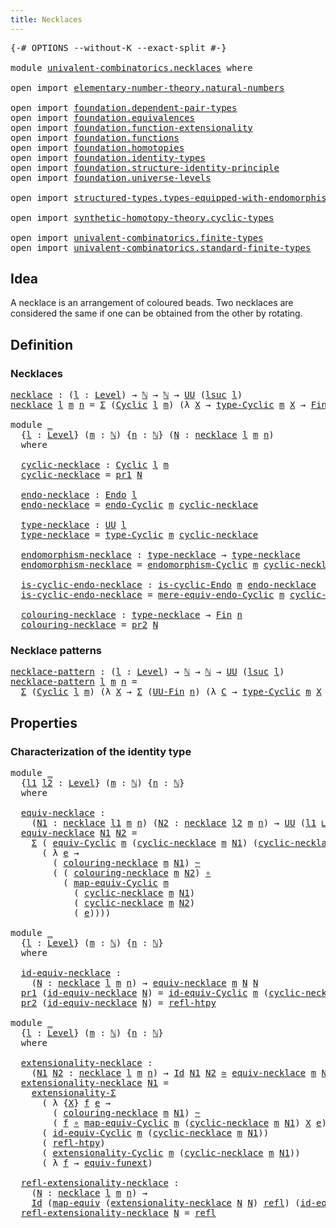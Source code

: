 ```yaml
---
title: Necklaces
---
```


<pre class="Agda"><a id="35" class="Symbol">{-#</a> <a id="39" class="Keyword">OPTIONS</a> <a id="47" class="Pragma">--without-K</a> <a id="59" class="Pragma">--exact-split</a> <a id="73" class="Symbol">#-}</a>

<a id="78" class="Keyword">module</a> <a id="85" href="univalent-combinatorics.necklaces.html" class="Module">univalent-combinatorics.necklaces</a> <a id="119" class="Keyword">where</a>

<a id="126" class="Keyword">open</a> <a id="131" class="Keyword">import</a> <a id="138" href="elementary-number-theory.natural-numbers.html" class="Module">elementary-number-theory.natural-numbers</a>

<a id="180" class="Keyword">open</a> <a id="185" class="Keyword">import</a> <a id="192" href="foundation.dependent-pair-types.html" class="Module">foundation.dependent-pair-types</a>
<a id="224" class="Keyword">open</a> <a id="229" class="Keyword">import</a> <a id="236" href="foundation.equivalences.html" class="Module">foundation.equivalences</a>
<a id="260" class="Keyword">open</a> <a id="265" class="Keyword">import</a> <a id="272" href="foundation.function-extensionality.html" class="Module">foundation.function-extensionality</a>
<a id="307" class="Keyword">open</a> <a id="312" class="Keyword">import</a> <a id="319" href="foundation.functions.html" class="Module">foundation.functions</a>
<a id="340" class="Keyword">open</a> <a id="345" class="Keyword">import</a> <a id="352" href="foundation.homotopies.html" class="Module">foundation.homotopies</a>
<a id="374" class="Keyword">open</a> <a id="379" class="Keyword">import</a> <a id="386" href="foundation.identity-types.html" class="Module">foundation.identity-types</a>
<a id="412" class="Keyword">open</a> <a id="417" class="Keyword">import</a> <a id="424" href="foundation.structure-identity-principle.html" class="Module">foundation.structure-identity-principle</a>
<a id="464" class="Keyword">open</a> <a id="469" class="Keyword">import</a> <a id="476" href="foundation.universe-levels.html" class="Module">foundation.universe-levels</a>

<a id="504" class="Keyword">open</a> <a id="509" class="Keyword">import</a> <a id="516" href="structured-types.types-equipped-with-endomorphisms.html" class="Module">structured-types.types-equipped-with-endomorphisms</a>

<a id="568" class="Keyword">open</a> <a id="573" class="Keyword">import</a> <a id="580" href="synthetic-homotopy-theory.cyclic-types.html" class="Module">synthetic-homotopy-theory.cyclic-types</a>

<a id="620" class="Keyword">open</a> <a id="625" class="Keyword">import</a> <a id="632" href="univalent-combinatorics.finite-types.html" class="Module">univalent-combinatorics.finite-types</a>
<a id="669" class="Keyword">open</a> <a id="674" class="Keyword">import</a> <a id="681" href="univalent-combinatorics.standard-finite-types.html" class="Module">univalent-combinatorics.standard-finite-types</a>
</pre>
## Idea

A necklace is an arrangement of coloured beads. Two necklaces are considered the same if one can be obtained from the other by rotating.

## Definition

### Necklaces

<pre class="Agda"><a id="necklace"></a><a id="917" href="univalent-combinatorics.necklaces.html#917" class="Function">necklace</a> <a id="926" class="Symbol">:</a> <a id="928" class="Symbol">(</a><a id="929" href="univalent-combinatorics.necklaces.html#929" class="Bound">l</a> <a id="931" class="Symbol">:</a> <a id="933" href="Agda.Primitive.html#597" class="Postulate">Level</a><a id="938" class="Symbol">)</a> <a id="940" class="Symbol">→</a> <a id="942" href="elementary-number-theory.natural-numbers.html#1444" class="Datatype">ℕ</a> <a id="944" class="Symbol">→</a> <a id="946" href="elementary-number-theory.natural-numbers.html#1444" class="Datatype">ℕ</a> <a id="948" class="Symbol">→</a> <a id="950" href="foundation-core.universe-levels.html#222" class="Primitive">UU</a> <a id="953" class="Symbol">(</a><a id="954" href="Agda.Primitive.html#780" class="Primitive">lsuc</a> <a id="959" href="univalent-combinatorics.necklaces.html#929" class="Bound">l</a><a id="960" class="Symbol">)</a>
<a id="962" href="univalent-combinatorics.necklaces.html#917" class="Function">necklace</a> <a id="971" href="univalent-combinatorics.necklaces.html#971" class="Bound">l</a> <a id="973" href="univalent-combinatorics.necklaces.html#973" class="Bound">m</a> <a id="975" href="univalent-combinatorics.necklaces.html#975" class="Bound">n</a> <a id="977" class="Symbol">=</a> <a id="979" href="foundation-core.dependent-pair-types.html#502" class="Record">Σ</a> <a id="981" class="Symbol">(</a><a id="982" href="synthetic-homotopy-theory.cyclic-types.html#3980" class="Function">Cyclic</a> <a id="989" href="univalent-combinatorics.necklaces.html#971" class="Bound">l</a> <a id="991" href="univalent-combinatorics.necklaces.html#973" class="Bound">m</a><a id="992" class="Symbol">)</a> <a id="994" class="Symbol">(λ</a> <a id="997" href="univalent-combinatorics.necklaces.html#997" class="Bound">X</a> <a id="999" class="Symbol">→</a> <a id="1001" href="synthetic-homotopy-theory.cyclic-types.html#4425" class="Function">type-Cyclic</a> <a id="1013" href="univalent-combinatorics.necklaces.html#973" class="Bound">m</a> <a id="1015" href="univalent-combinatorics.necklaces.html#997" class="Bound">X</a> <a id="1017" class="Symbol">→</a> <a id="1019" href="univalent-combinatorics.standard-finite-types.html#2149" class="Function">Fin</a> <a id="1023" href="univalent-combinatorics.necklaces.html#975" class="Bound">n</a><a id="1024" class="Symbol">)</a>

<a id="1027" class="Keyword">module</a> <a id="1034" href="univalent-combinatorics.necklaces.html#1034" class="Module">_</a>
  <a id="1038" class="Symbol">{</a><a id="1039" href="univalent-combinatorics.necklaces.html#1039" class="Bound">l</a> <a id="1041" class="Symbol">:</a> <a id="1043" href="Agda.Primitive.html#597" class="Postulate">Level</a><a id="1048" class="Symbol">}</a> <a id="1050" class="Symbol">(</a><a id="1051" href="univalent-combinatorics.necklaces.html#1051" class="Bound">m</a> <a id="1053" class="Symbol">:</a> <a id="1055" href="elementary-number-theory.natural-numbers.html#1444" class="Datatype">ℕ</a><a id="1056" class="Symbol">)</a> <a id="1058" class="Symbol">{</a><a id="1059" href="univalent-combinatorics.necklaces.html#1059" class="Bound">n</a> <a id="1061" class="Symbol">:</a> <a id="1063" href="elementary-number-theory.natural-numbers.html#1444" class="Datatype">ℕ</a><a id="1064" class="Symbol">}</a> <a id="1066" class="Symbol">(</a><a id="1067" href="univalent-combinatorics.necklaces.html#1067" class="Bound">N</a> <a id="1069" class="Symbol">:</a> <a id="1071" href="univalent-combinatorics.necklaces.html#917" class="Function">necklace</a> <a id="1080" href="univalent-combinatorics.necklaces.html#1039" class="Bound">l</a> <a id="1082" href="univalent-combinatorics.necklaces.html#1051" class="Bound">m</a> <a id="1084" href="univalent-combinatorics.necklaces.html#1059" class="Bound">n</a><a id="1085" class="Symbol">)</a>
  <a id="1089" class="Keyword">where</a>

  <a id="1098" href="univalent-combinatorics.necklaces.html#1098" class="Function">cyclic-necklace</a> <a id="1114" class="Symbol">:</a> <a id="1116" href="synthetic-homotopy-theory.cyclic-types.html#3980" class="Function">Cyclic</a> <a id="1123" href="univalent-combinatorics.necklaces.html#1039" class="Bound">l</a> <a id="1125" href="univalent-combinatorics.necklaces.html#1051" class="Bound">m</a>
  <a id="1129" href="univalent-combinatorics.necklaces.html#1098" class="Function">cyclic-necklace</a> <a id="1145" class="Symbol">=</a> <a id="1147" href="foundation-core.dependent-pair-types.html#592" class="Field">pr1</a> <a id="1151" href="univalent-combinatorics.necklaces.html#1067" class="Bound">N</a>

  <a id="1156" href="univalent-combinatorics.necklaces.html#1156" class="Function">endo-necklace</a> <a id="1170" class="Symbol">:</a> <a id="1172" href="structured-types.types-equipped-with-endomorphisms.html#454" class="Function">Endo</a> <a id="1177" href="univalent-combinatorics.necklaces.html#1039" class="Bound">l</a>
  <a id="1181" href="univalent-combinatorics.necklaces.html#1156" class="Function">endo-necklace</a> <a id="1195" class="Symbol">=</a> <a id="1197" href="synthetic-homotopy-theory.cyclic-types.html#4348" class="Function">endo-Cyclic</a> <a id="1209" href="univalent-combinatorics.necklaces.html#1051" class="Bound">m</a> <a id="1211" href="univalent-combinatorics.necklaces.html#1098" class="Function">cyclic-necklace</a>

  <a id="1230" href="univalent-combinatorics.necklaces.html#1230" class="Function">type-necklace</a> <a id="1244" class="Symbol">:</a> <a id="1246" href="foundation-core.universe-levels.html#222" class="Primitive">UU</a> <a id="1249" href="univalent-combinatorics.necklaces.html#1039" class="Bound">l</a>
  <a id="1253" href="univalent-combinatorics.necklaces.html#1230" class="Function">type-necklace</a> <a id="1267" class="Symbol">=</a> <a id="1269" href="synthetic-homotopy-theory.cyclic-types.html#4425" class="Function">type-Cyclic</a> <a id="1281" href="univalent-combinatorics.necklaces.html#1051" class="Bound">m</a> <a id="1283" href="univalent-combinatorics.necklaces.html#1098" class="Function">cyclic-necklace</a>

  <a id="1302" href="univalent-combinatorics.necklaces.html#1302" class="Function">endomorphism-necklace</a> <a id="1324" class="Symbol">:</a> <a id="1326" href="univalent-combinatorics.necklaces.html#1230" class="Function">type-necklace</a> <a id="1340" class="Symbol">→</a> <a id="1342" href="univalent-combinatorics.necklaces.html#1230" class="Function">type-necklace</a>
  <a id="1358" href="univalent-combinatorics.necklaces.html#1302" class="Function">endomorphism-necklace</a> <a id="1380" class="Symbol">=</a> <a id="1382" href="synthetic-homotopy-theory.cyclic-types.html#4983" class="Function">endomorphism-Cyclic</a> <a id="1402" href="univalent-combinatorics.necklaces.html#1051" class="Bound">m</a> <a id="1404" href="univalent-combinatorics.necklaces.html#1098" class="Function">cyclic-necklace</a>

  <a id="1423" href="univalent-combinatorics.necklaces.html#1423" class="Function">is-cyclic-endo-necklace</a> <a id="1447" class="Symbol">:</a> <a id="1449" href="synthetic-homotopy-theory.cyclic-types.html#3876" class="Function">is-cyclic-Endo</a> <a id="1464" href="univalent-combinatorics.necklaces.html#1051" class="Bound">m</a> <a id="1466" href="univalent-combinatorics.necklaces.html#1156" class="Function">endo-necklace</a>
  <a id="1482" href="univalent-combinatorics.necklaces.html#1423" class="Function">is-cyclic-endo-necklace</a> <a id="1506" class="Symbol">=</a> <a id="1508" href="synthetic-homotopy-theory.cyclic-types.html#4774" class="Function">mere-equiv-endo-Cyclic</a> <a id="1531" href="univalent-combinatorics.necklaces.html#1051" class="Bound">m</a> <a id="1533" href="univalent-combinatorics.necklaces.html#1098" class="Function">cyclic-necklace</a>

  <a id="1552" href="univalent-combinatorics.necklaces.html#1552" class="Function">colouring-necklace</a> <a id="1571" class="Symbol">:</a> <a id="1573" href="univalent-combinatorics.necklaces.html#1230" class="Function">type-necklace</a> <a id="1587" class="Symbol">→</a> <a id="1589" href="univalent-combinatorics.standard-finite-types.html#2149" class="Function">Fin</a> <a id="1593" href="univalent-combinatorics.necklaces.html#1059" class="Bound">n</a>
  <a id="1597" href="univalent-combinatorics.necklaces.html#1552" class="Function">colouring-necklace</a> <a id="1616" class="Symbol">=</a> <a id="1618" href="foundation-core.dependent-pair-types.html#604" class="Field">pr2</a> <a id="1622" href="univalent-combinatorics.necklaces.html#1067" class="Bound">N</a>
</pre>
### Necklace patterns

<pre class="Agda"><a id="necklace-pattern"></a><a id="1660" href="univalent-combinatorics.necklaces.html#1660" class="Function">necklace-pattern</a> <a id="1677" class="Symbol">:</a> <a id="1679" class="Symbol">(</a><a id="1680" href="univalent-combinatorics.necklaces.html#1680" class="Bound">l</a> <a id="1682" class="Symbol">:</a> <a id="1684" href="Agda.Primitive.html#597" class="Postulate">Level</a><a id="1689" class="Symbol">)</a> <a id="1691" class="Symbol">→</a> <a id="1693" href="elementary-number-theory.natural-numbers.html#1444" class="Datatype">ℕ</a> <a id="1695" class="Symbol">→</a> <a id="1697" href="elementary-number-theory.natural-numbers.html#1444" class="Datatype">ℕ</a> <a id="1699" class="Symbol">→</a> <a id="1701" href="foundation-core.universe-levels.html#222" class="Primitive">UU</a> <a id="1704" class="Symbol">(</a><a id="1705" href="Agda.Primitive.html#780" class="Primitive">lsuc</a> <a id="1710" href="univalent-combinatorics.necklaces.html#1680" class="Bound">l</a><a id="1711" class="Symbol">)</a>
<a id="1713" href="univalent-combinatorics.necklaces.html#1660" class="Function">necklace-pattern</a> <a id="1730" href="univalent-combinatorics.necklaces.html#1730" class="Bound">l</a> <a id="1732" href="univalent-combinatorics.necklaces.html#1732" class="Bound">m</a> <a id="1734" href="univalent-combinatorics.necklaces.html#1734" class="Bound">n</a> <a id="1736" class="Symbol">=</a>
  <a id="1740" href="foundation-core.dependent-pair-types.html#502" class="Record">Σ</a> <a id="1742" class="Symbol">(</a><a id="1743" href="synthetic-homotopy-theory.cyclic-types.html#3980" class="Function">Cyclic</a> <a id="1750" href="univalent-combinatorics.necklaces.html#1730" class="Bound">l</a> <a id="1752" href="univalent-combinatorics.necklaces.html#1732" class="Bound">m</a><a id="1753" class="Symbol">)</a> <a id="1755" class="Symbol">(λ</a> <a id="1758" href="univalent-combinatorics.necklaces.html#1758" class="Bound">X</a> <a id="1760" class="Symbol">→</a> <a id="1762" href="foundation-core.dependent-pair-types.html#502" class="Record">Σ</a> <a id="1764" class="Symbol">(</a><a id="1765" href="univalent-combinatorics.finite-types.html#5430" class="Function">UU-Fin</a> <a id="1772" href="univalent-combinatorics.necklaces.html#1734" class="Bound">n</a><a id="1773" class="Symbol">)</a> <a id="1775" class="Symbol">(λ</a> <a id="1778" href="univalent-combinatorics.necklaces.html#1778" class="Bound">C</a> <a id="1780" class="Symbol">→</a> <a id="1782" href="synthetic-homotopy-theory.cyclic-types.html#4425" class="Function">type-Cyclic</a> <a id="1794" href="univalent-combinatorics.necklaces.html#1732" class="Bound">m</a> <a id="1796" href="univalent-combinatorics.necklaces.html#1758" class="Bound">X</a> <a id="1798" class="Symbol">→</a> <a id="1800" href="univalent-combinatorics.finite-types.html#5492" class="Function">type-UU-Fin</a> <a id="1812" href="univalent-combinatorics.necklaces.html#1778" class="Bound">C</a><a id="1813" class="Symbol">))</a>
</pre>
## Properties

### Characterization of the identity type

<pre class="Agda"><a id="1887" class="Keyword">module</a> <a id="1894" href="univalent-combinatorics.necklaces.html#1894" class="Module">_</a>
  <a id="1898" class="Symbol">{</a><a id="1899" href="univalent-combinatorics.necklaces.html#1899" class="Bound">l1</a> <a id="1902" href="univalent-combinatorics.necklaces.html#1902" class="Bound">l2</a> <a id="1905" class="Symbol">:</a> <a id="1907" href="Agda.Primitive.html#597" class="Postulate">Level</a><a id="1912" class="Symbol">}</a> <a id="1914" class="Symbol">(</a><a id="1915" href="univalent-combinatorics.necklaces.html#1915" class="Bound">m</a> <a id="1917" class="Symbol">:</a> <a id="1919" href="elementary-number-theory.natural-numbers.html#1444" class="Datatype">ℕ</a><a id="1920" class="Symbol">)</a> <a id="1922" class="Symbol">{</a><a id="1923" href="univalent-combinatorics.necklaces.html#1923" class="Bound">n</a> <a id="1925" class="Symbol">:</a> <a id="1927" href="elementary-number-theory.natural-numbers.html#1444" class="Datatype">ℕ</a><a id="1928" class="Symbol">}</a>
  <a id="1932" class="Keyword">where</a>
  
  <a id="1943" href="univalent-combinatorics.necklaces.html#1943" class="Function">equiv-necklace</a> <a id="1958" class="Symbol">:</a>
    <a id="1964" class="Symbol">(</a><a id="1965" href="univalent-combinatorics.necklaces.html#1965" class="Bound">N1</a> <a id="1968" class="Symbol">:</a> <a id="1970" href="univalent-combinatorics.necklaces.html#917" class="Function">necklace</a> <a id="1979" href="univalent-combinatorics.necklaces.html#1899" class="Bound">l1</a> <a id="1982" href="univalent-combinatorics.necklaces.html#1915" class="Bound">m</a> <a id="1984" href="univalent-combinatorics.necklaces.html#1923" class="Bound">n</a><a id="1985" class="Symbol">)</a> <a id="1987" class="Symbol">(</a><a id="1988" href="univalent-combinatorics.necklaces.html#1988" class="Bound">N2</a> <a id="1991" class="Symbol">:</a> <a id="1993" href="univalent-combinatorics.necklaces.html#917" class="Function">necklace</a> <a id="2002" href="univalent-combinatorics.necklaces.html#1902" class="Bound">l2</a> <a id="2005" href="univalent-combinatorics.necklaces.html#1915" class="Bound">m</a> <a id="2007" href="univalent-combinatorics.necklaces.html#1923" class="Bound">n</a><a id="2008" class="Symbol">)</a> <a id="2010" class="Symbol">→</a> <a id="2012" href="foundation-core.universe-levels.html#222" class="Primitive">UU</a> <a id="2015" class="Symbol">(</a><a id="2016" href="univalent-combinatorics.necklaces.html#1899" class="Bound">l1</a> <a id="2019" href="Agda.Primitive.html#810" class="Primitive Operator">⊔</a> <a id="2021" href="univalent-combinatorics.necklaces.html#1902" class="Bound">l2</a><a id="2023" class="Symbol">)</a>
  <a id="2027" href="univalent-combinatorics.necklaces.html#1943" class="Function">equiv-necklace</a> <a id="2042" href="univalent-combinatorics.necklaces.html#2042" class="Bound">N1</a> <a id="2045" href="univalent-combinatorics.necklaces.html#2045" class="Bound">N2</a> <a id="2048" class="Symbol">=</a>
    <a id="2054" href="foundation-core.dependent-pair-types.html#502" class="Record">Σ</a> <a id="2056" class="Symbol">(</a> <a id="2058" href="synthetic-homotopy-theory.cyclic-types.html#5227" class="Function">equiv-Cyclic</a> <a id="2071" href="univalent-combinatorics.necklaces.html#1915" class="Bound">m</a> <a id="2073" class="Symbol">(</a><a id="2074" href="univalent-combinatorics.necklaces.html#1098" class="Function">cyclic-necklace</a> <a id="2090" href="univalent-combinatorics.necklaces.html#1915" class="Bound">m</a> <a id="2092" href="univalent-combinatorics.necklaces.html#2042" class="Bound">N1</a><a id="2094" class="Symbol">)</a> <a id="2096" class="Symbol">(</a><a id="2097" href="univalent-combinatorics.necklaces.html#1098" class="Function">cyclic-necklace</a> <a id="2113" href="univalent-combinatorics.necklaces.html#1915" class="Bound">m</a> <a id="2115" href="univalent-combinatorics.necklaces.html#2045" class="Bound">N2</a><a id="2117" class="Symbol">))</a>
      <a id="2126" class="Symbol">(</a> <a id="2128" class="Symbol">λ</a> <a id="2130" href="univalent-combinatorics.necklaces.html#2130" class="Bound">e</a> <a id="2132" class="Symbol">→</a>
        <a id="2142" class="Symbol">(</a> <a id="2144" href="univalent-combinatorics.necklaces.html#1552" class="Function">colouring-necklace</a> <a id="2163" href="univalent-combinatorics.necklaces.html#1915" class="Bound">m</a> <a id="2165" href="univalent-combinatorics.necklaces.html#2042" class="Bound">N1</a><a id="2167" class="Symbol">)</a> <a id="2169" href="foundation-core.homotopies.html#545" class="Function Operator">~</a>
        <a id="2179" class="Symbol">(</a> <a id="2181" class="Symbol">(</a> <a id="2183" href="univalent-combinatorics.necklaces.html#1552" class="Function">colouring-necklace</a> <a id="2202" href="univalent-combinatorics.necklaces.html#1915" class="Bound">m</a> <a id="2204" href="univalent-combinatorics.necklaces.html#2045" class="Bound">N2</a><a id="2206" class="Symbol">)</a> <a id="2208" href="foundation-core.functions.html#407" class="Function Operator">∘</a>
          <a id="2220" class="Symbol">(</a> <a id="2222" href="synthetic-homotopy-theory.cyclic-types.html#5471" class="Function">map-equiv-Cyclic</a> <a id="2239" href="univalent-combinatorics.necklaces.html#1915" class="Bound">m</a>
            <a id="2253" class="Symbol">(</a> <a id="2255" href="univalent-combinatorics.necklaces.html#1098" class="Function">cyclic-necklace</a> <a id="2271" href="univalent-combinatorics.necklaces.html#1915" class="Bound">m</a> <a id="2273" href="univalent-combinatorics.necklaces.html#2042" class="Bound">N1</a><a id="2275" class="Symbol">)</a>
            <a id="2289" class="Symbol">(</a> <a id="2291" href="univalent-combinatorics.necklaces.html#1098" class="Function">cyclic-necklace</a> <a id="2307" href="univalent-combinatorics.necklaces.html#1915" class="Bound">m</a> <a id="2309" href="univalent-combinatorics.necklaces.html#2045" class="Bound">N2</a><a id="2311" class="Symbol">)</a>
            <a id="2325" class="Symbol">(</a> <a id="2327" href="univalent-combinatorics.necklaces.html#2130" class="Bound">e</a><a id="2328" class="Symbol">))))</a>

<a id="2334" class="Keyword">module</a> <a id="2341" href="univalent-combinatorics.necklaces.html#2341" class="Module">_</a>
  <a id="2345" class="Symbol">{</a><a id="2346" href="univalent-combinatorics.necklaces.html#2346" class="Bound">l</a> <a id="2348" class="Symbol">:</a> <a id="2350" href="Agda.Primitive.html#597" class="Postulate">Level</a><a id="2355" class="Symbol">}</a> <a id="2357" class="Symbol">(</a><a id="2358" href="univalent-combinatorics.necklaces.html#2358" class="Bound">m</a> <a id="2360" class="Symbol">:</a> <a id="2362" href="elementary-number-theory.natural-numbers.html#1444" class="Datatype">ℕ</a><a id="2363" class="Symbol">)</a> <a id="2365" class="Symbol">{</a><a id="2366" href="univalent-combinatorics.necklaces.html#2366" class="Bound">n</a> <a id="2368" class="Symbol">:</a> <a id="2370" href="elementary-number-theory.natural-numbers.html#1444" class="Datatype">ℕ</a><a id="2371" class="Symbol">}</a>
  <a id="2375" class="Keyword">where</a>

  <a id="2384" href="univalent-combinatorics.necklaces.html#2384" class="Function">id-equiv-necklace</a> <a id="2402" class="Symbol">:</a>
    <a id="2408" class="Symbol">(</a><a id="2409" href="univalent-combinatorics.necklaces.html#2409" class="Bound">N</a> <a id="2411" class="Symbol">:</a> <a id="2413" href="univalent-combinatorics.necklaces.html#917" class="Function">necklace</a> <a id="2422" href="univalent-combinatorics.necklaces.html#2346" class="Bound">l</a> <a id="2424" href="univalent-combinatorics.necklaces.html#2358" class="Bound">m</a> <a id="2426" href="univalent-combinatorics.necklaces.html#2366" class="Bound">n</a><a id="2427" class="Symbol">)</a> <a id="2429" class="Symbol">→</a> <a id="2431" href="univalent-combinatorics.necklaces.html#1943" class="Function">equiv-necklace</a> <a id="2446" href="univalent-combinatorics.necklaces.html#2358" class="Bound">m</a> <a id="2448" href="univalent-combinatorics.necklaces.html#2409" class="Bound">N</a> <a id="2450" href="univalent-combinatorics.necklaces.html#2409" class="Bound">N</a>
  <a id="2454" href="foundation-core.dependent-pair-types.html#592" class="Field">pr1</a> <a id="2458" class="Symbol">(</a><a id="2459" href="univalent-combinatorics.necklaces.html#2384" class="Function">id-equiv-necklace</a> <a id="2477" href="univalent-combinatorics.necklaces.html#2477" class="Bound">N</a><a id="2478" class="Symbol">)</a> <a id="2480" class="Symbol">=</a> <a id="2482" href="synthetic-homotopy-theory.cyclic-types.html#6250" class="Function">id-equiv-Cyclic</a> <a id="2498" href="univalent-combinatorics.necklaces.html#2358" class="Bound">m</a> <a id="2500" class="Symbol">(</a><a id="2501" href="univalent-combinatorics.necklaces.html#1098" class="Function">cyclic-necklace</a> <a id="2517" href="univalent-combinatorics.necklaces.html#2358" class="Bound">m</a> <a id="2519" href="univalent-combinatorics.necklaces.html#2477" class="Bound">N</a><a id="2520" class="Symbol">)</a>
  <a id="2524" href="foundation-core.dependent-pair-types.html#604" class="Field">pr2</a> <a id="2528" class="Symbol">(</a><a id="2529" href="univalent-combinatorics.necklaces.html#2384" class="Function">id-equiv-necklace</a> <a id="2547" href="univalent-combinatorics.necklaces.html#2547" class="Bound">N</a><a id="2548" class="Symbol">)</a> <a id="2550" class="Symbol">=</a> <a id="2552" href="foundation-core.homotopies.html#710" class="Function">refl-htpy</a>

<a id="2563" class="Keyword">module</a> <a id="2570" href="univalent-combinatorics.necklaces.html#2570" class="Module">_</a>
  <a id="2574" class="Symbol">{</a><a id="2575" href="univalent-combinatorics.necklaces.html#2575" class="Bound">l</a> <a id="2577" class="Symbol">:</a> <a id="2579" href="Agda.Primitive.html#597" class="Postulate">Level</a><a id="2584" class="Symbol">}</a> <a id="2586" class="Symbol">(</a><a id="2587" href="univalent-combinatorics.necklaces.html#2587" class="Bound">m</a> <a id="2589" class="Symbol">:</a> <a id="2591" href="elementary-number-theory.natural-numbers.html#1444" class="Datatype">ℕ</a><a id="2592" class="Symbol">)</a> <a id="2594" class="Symbol">{</a><a id="2595" href="univalent-combinatorics.necklaces.html#2595" class="Bound">n</a> <a id="2597" class="Symbol">:</a> <a id="2599" href="elementary-number-theory.natural-numbers.html#1444" class="Datatype">ℕ</a><a id="2600" class="Symbol">}</a>
  <a id="2604" class="Keyword">where</a>
  
  <a id="2615" href="univalent-combinatorics.necklaces.html#2615" class="Function">extensionality-necklace</a> <a id="2639" class="Symbol">:</a>
    <a id="2645" class="Symbol">(</a><a id="2646" href="univalent-combinatorics.necklaces.html#2646" class="Bound">N1</a> <a id="2649" href="univalent-combinatorics.necklaces.html#2649" class="Bound">N2</a> <a id="2652" class="Symbol">:</a> <a id="2654" href="univalent-combinatorics.necklaces.html#917" class="Function">necklace</a> <a id="2663" href="univalent-combinatorics.necklaces.html#2575" class="Bound">l</a> <a id="2665" href="univalent-combinatorics.necklaces.html#2587" class="Bound">m</a> <a id="2667" href="univalent-combinatorics.necklaces.html#2595" class="Bound">n</a><a id="2668" class="Symbol">)</a> <a id="2670" class="Symbol">→</a> <a id="2672" href="foundation-core.identity-types.html#641" class="Datatype">Id</a> <a id="2675" href="univalent-combinatorics.necklaces.html#2646" class="Bound">N1</a> <a id="2678" href="univalent-combinatorics.necklaces.html#2649" class="Bound">N2</a> <a id="2681" href="foundation-core.equivalences.html#1607" class="Function Operator">≃</a> <a id="2683" href="univalent-combinatorics.necklaces.html#1943" class="Function">equiv-necklace</a> <a id="2698" href="univalent-combinatorics.necklaces.html#2587" class="Bound">m</a> <a id="2700" href="univalent-combinatorics.necklaces.html#2646" class="Bound">N1</a> <a id="2703" href="univalent-combinatorics.necklaces.html#2649" class="Bound">N2</a>
  <a id="2708" href="univalent-combinatorics.necklaces.html#2615" class="Function">extensionality-necklace</a> <a id="2732" href="univalent-combinatorics.necklaces.html#2732" class="Bound">N1</a> <a id="2735" class="Symbol">=</a>
    <a id="2741" href="foundation.structure-identity-principle.html#2980" class="Function">extensionality-Σ</a>
      <a id="2764" class="Symbol">(</a> <a id="2766" class="Symbol">λ</a> <a id="2768" class="Symbol">{</a><a id="2769" href="univalent-combinatorics.necklaces.html#2769" class="Bound">X</a><a id="2770" class="Symbol">}</a> <a id="2772" href="univalent-combinatorics.necklaces.html#2772" class="Bound">f</a> <a id="2774" href="univalent-combinatorics.necklaces.html#2774" class="Bound">e</a> <a id="2776" class="Symbol">→</a>
        <a id="2786" class="Symbol">(</a> <a id="2788" href="univalent-combinatorics.necklaces.html#1552" class="Function">colouring-necklace</a> <a id="2807" href="univalent-combinatorics.necklaces.html#2587" class="Bound">m</a> <a id="2809" href="univalent-combinatorics.necklaces.html#2732" class="Bound">N1</a><a id="2811" class="Symbol">)</a> <a id="2813" href="foundation-core.homotopies.html#545" class="Function Operator">~</a>
        <a id="2823" class="Symbol">(</a> <a id="2825" href="univalent-combinatorics.necklaces.html#2772" class="Bound">f</a> <a id="2827" href="foundation-core.functions.html#407" class="Function Operator">∘</a> <a id="2829" href="synthetic-homotopy-theory.cyclic-types.html#5471" class="Function">map-equiv-Cyclic</a> <a id="2846" href="univalent-combinatorics.necklaces.html#2587" class="Bound">m</a> <a id="2848" class="Symbol">(</a><a id="2849" href="univalent-combinatorics.necklaces.html#1098" class="Function">cyclic-necklace</a> <a id="2865" href="univalent-combinatorics.necklaces.html#2587" class="Bound">m</a> <a id="2867" href="univalent-combinatorics.necklaces.html#2732" class="Bound">N1</a><a id="2869" class="Symbol">)</a> <a id="2871" href="univalent-combinatorics.necklaces.html#2769" class="Bound">X</a> <a id="2873" href="univalent-combinatorics.necklaces.html#2774" class="Bound">e</a><a id="2874" class="Symbol">))</a>
      <a id="2883" class="Symbol">(</a> <a id="2885" href="synthetic-homotopy-theory.cyclic-types.html#6250" class="Function">id-equiv-Cyclic</a> <a id="2901" href="univalent-combinatorics.necklaces.html#2587" class="Bound">m</a> <a id="2903" class="Symbol">(</a><a id="2904" href="univalent-combinatorics.necklaces.html#1098" class="Function">cyclic-necklace</a> <a id="2920" href="univalent-combinatorics.necklaces.html#2587" class="Bound">m</a> <a id="2922" href="univalent-combinatorics.necklaces.html#2732" class="Bound">N1</a><a id="2924" class="Symbol">))</a>
      <a id="2933" class="Symbol">(</a> <a id="2935" href="foundation-core.homotopies.html#710" class="Function">refl-htpy</a><a id="2944" class="Symbol">)</a>
      <a id="2952" class="Symbol">(</a> <a id="2954" href="synthetic-homotopy-theory.cyclic-types.html#7169" class="Function">extensionality-Cyclic</a> <a id="2976" href="univalent-combinatorics.necklaces.html#2587" class="Bound">m</a> <a id="2978" class="Symbol">(</a><a id="2979" href="univalent-combinatorics.necklaces.html#1098" class="Function">cyclic-necklace</a> <a id="2995" href="univalent-combinatorics.necklaces.html#2587" class="Bound">m</a> <a id="2997" href="univalent-combinatorics.necklaces.html#2732" class="Bound">N1</a><a id="2999" class="Symbol">))</a>
      <a id="3008" class="Symbol">(</a> <a id="3010" class="Symbol">λ</a> <a id="3012" href="univalent-combinatorics.necklaces.html#3012" class="Bound">f</a> <a id="3014" class="Symbol">→</a> <a id="3016" href="foundation-core.function-extensionality.html#1301" class="Function">equiv-funext</a><a id="3028" class="Symbol">)</a>

  <a id="3033" href="univalent-combinatorics.necklaces.html#3033" class="Function">refl-extensionality-necklace</a> <a id="3062" class="Symbol">:</a>
    <a id="3068" class="Symbol">(</a><a id="3069" href="univalent-combinatorics.necklaces.html#3069" class="Bound">N</a> <a id="3071" class="Symbol">:</a> <a id="3073" href="univalent-combinatorics.necklaces.html#917" class="Function">necklace</a> <a id="3082" href="univalent-combinatorics.necklaces.html#2575" class="Bound">l</a> <a id="3084" href="univalent-combinatorics.necklaces.html#2587" class="Bound">m</a> <a id="3086" href="univalent-combinatorics.necklaces.html#2595" class="Bound">n</a><a id="3087" class="Symbol">)</a> <a id="3089" class="Symbol">→</a>
    <a id="3095" href="foundation-core.identity-types.html#641" class="Datatype">Id</a> <a id="3098" class="Symbol">(</a><a id="3099" href="foundation-core.equivalences.html#1807" class="Function">map-equiv</a> <a id="3109" class="Symbol">(</a><a id="3110" href="univalent-combinatorics.necklaces.html#2615" class="Function">extensionality-necklace</a> <a id="3134" href="univalent-combinatorics.necklaces.html#3069" class="Bound">N</a> <a id="3136" href="univalent-combinatorics.necklaces.html#3069" class="Bound">N</a><a id="3137" class="Symbol">)</a> <a id="3139" href="foundation-core.identity-types.html#694" class="InductiveConstructor">refl</a><a id="3143" class="Symbol">)</a> <a id="3145" class="Symbol">(</a><a id="3146" href="univalent-combinatorics.necklaces.html#2384" class="Function">id-equiv-necklace</a> <a id="3164" href="univalent-combinatorics.necklaces.html#2587" class="Bound">m</a> <a id="3166" href="univalent-combinatorics.necklaces.html#3069" class="Bound">N</a><a id="3167" class="Symbol">)</a>
  <a id="3171" href="univalent-combinatorics.necklaces.html#3033" class="Function">refl-extensionality-necklace</a> <a id="3200" href="univalent-combinatorics.necklaces.html#3200" class="Bound">N</a> <a id="3202" class="Symbol">=</a> <a id="3204" href="foundation-core.identity-types.html#694" class="InductiveConstructor">refl</a>
</pre>